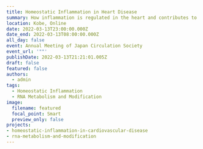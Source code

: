 ```yaml
---
title: Homeostatic Inflammation in Heart Disease
summary: How inflammation is regulated in the heart and contributes to the transition from adaptive cardiac hypertrophy to heart failure will be discussed.
location: Kobe, Online
date: 2022-03-13T23:00:00.000Z
date_end: 2022-03-13T08:00:00.000Z
all_day: false
event: Annual Meeting of Japan Circulation Society
event_url: '""'
publishDate: 2022-03-13T21:21:01.005Z
draft: false
featured: false
authors:
  - admin
tags:
  - Homeostatic Inflammation
  - RNA Metabolism and Modification
image:
  filename: featured
  focal_point: Smart
  preview_only: false
projects: 
- homeostatic-inflammation-in-cardiovascular-disease
- rna-metabolism-and-modification
---
```

